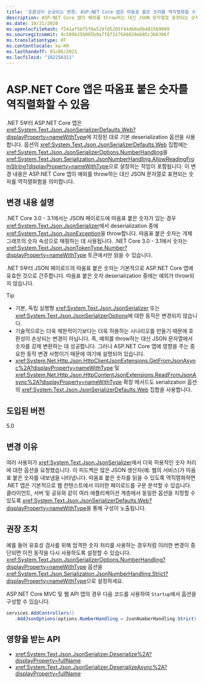 ```yaml
---
title: '호환성이 손상되는 변경: ASP.NET Core 앱은 따옴표 붙은 숫자를 역직렬화할 수 있음'
description: ASP.NET Core 앱이 예외를 throw하는 대신 JSON 문자열로 표현되는 숫자를 역직렬화하는 .NET 5의 호환성이 손상되는 변경에 관해 알아봅니다.
ms.date: 10/21/2020
ms.openlocfilehash: f541af5bf5f0a519fd5205f44d68a9b401569909
ms.sourcegitcommit: 9c589b25b005b9a7f87327646020eb85c3b6306f
ms.translationtype: HT
ms.contentlocale: ko-KR
ms.lasthandoff: 03/06/2021
ms.locfileid: "102256311"
---
```

# <a name="aspnet-core-apps-allow-deserializing-quoted-numbers"></a>ASP.NET Core 앱은 따옴표 붙은 숫자를 역직렬화할 수 있음

.NET 5부터 ASP.NET Core 앱은 <xref:System.Text.Json.JsonSerializerDefaults.Web?displayProperty=nameWithType>에 지정된 대로 기본 deserialization 옵션을 사용합니다. 옵션의 <xref:System.Text.Json.JsonSerializerDefaults.Web> 집합에는 <xref:System.Text.Json.JsonSerializerOptions.NumberHandling>을 <xref:System.Text.Json.Serialization.JsonNumberHandling.AllowReadingFromString?displayProperty=nameWithType>으로 설정하는 작업이 포함됩니다. 이 변경 내용은 ASP.NET Core 앱이 예외를 throw하는 대신 JSON 문자열로 표현되는 숫자를 역직렬화함을 의미합니다.

## <a name="change-description"></a>변경 내용 설명

.NET Core 3.0 - 3.1에서는 JSON 페이로드에 따옴표 붙은 숫자가 있는 경우 <xref:System.Text.Json.JsonSerializer>에서 deserialization 중에 <xref:System.Text.Json.JsonException>을 throw합니다. 따옴표 붙은 숫자는 개체 그래프의 숫자 속성으로 매핑하는 데 사용됩니다. .NET Core 3.0 - 3.1에서 숫자는 <xref:System.Text.Json.JsonTokenType.Number?displayProperty=nameWithType> 토큰에서만 읽을 수 있습니다.

.NET 5부터 JSON 페이로드의 따옴표 붙은 숫자는 기본적으로 ASP.NET Core 앱에 유효한 것으로 간주합니다. 따옴표 붙은 숫자 deserialization 중에는 예외가 throw되지 않습니다.

> [!TIP]
>
> - 기본, 독립 실행형 <xref:System.Text.Json.JsonSerializer> 또는 <xref:System.Text.Json.JsonSerializerOptions>에 대한 동작은 변경되지 않습니다.
> - 기술적으로는 더욱 제한적이기보다는 더욱 허용하는 시나리오를 만들기 때문에 호환성이 손상되는 변경이 아닙니다. 즉, 예외를 throw하는 대신 JSON 문자열에서 숫자를 강제 변환하는 데 성공합니다. 그러나 ASP.NET Core 앱에 영향을 주는 중요한 동작 변경 사항이기 때문에 여기에 설명되어 있습니다.
> - <xref:System.Net.Http.Json.HttpClientJsonExtensions.GetFromJsonAsync%2A?displayProperty=nameWithType> 및 <xref:System.Net.Http.Json.HttpContentJsonExtensions.ReadFromJsonAsync%2A?displayProperty=nameWithType> 확장 메서드도 serialization 옵션의 <xref:System.Text.Json.JsonSerializerDefaults.Web> 집합을 사용합니다.

## <a name="version-introduced"></a>도입된 버전

5.0

## <a name="reason-for-change"></a>변경 이유

여러 사용자가 <xref:System.Text.Json.JsonSerializer>에서 더욱 허용적인 숫자 처리에 대한 옵션을 요청했습니다. 이 피드백은 많은 JSON 생산자(예: 웹의 서비스)가 따옴표 붙은 숫자를 내보냄을 나타냅니다. 따옴표 붙은 숫자를 읽을 수 있도록 역직렬화하면 .NET 앱은 기본적으로 웹 컨텐스트에서 이러한 페이로드를 구문 분석할 수 있습니다. 클라이언트, 서버 및 공유와 같이 여러 애플리케이션 계층에서 동일한 옵션을 지정할 수 있도록 <xref:System.Text.Json.JsonSerializerDefaults.Web?displayProperty=nameWithType>을 통해 구성이 노출됩니다.

## <a name="recommended-action"></a>권장 조치

예를 들어 유효성 검사를 위해 엄격한 숫자 처리를 사용하는 경우처럼 이러한 변경이 중단되면 이전 동작을 다시 사용하도록 설정할 수 있습니다. <xref:System.Text.Json.JsonSerializerOptions.NumberHandling?displayProperty=nameWithType> 옵션을 <xref:System.Text.Json.Serialization.JsonNumberHandling.Strict?displayProperty=nameWithType>으로 설정하세요.

ASP.NET Core MVC 및 웹 API 앱의 경우 다음 코드를 사용하여 `Startup`에서 옵션을 구성할 수 있습니다.

```csharp
services.AddControllers()
   .AddJsonOptions(options.NumberHandling = JsonNumberHandling.Strict);
```

## <a name="affected-apis"></a>영향을 받는 API

- <xref:System.Text.Json.JsonSerializer.Deserialize%2A?displayProperty=fullName>
- <xref:System.Text.Json.JsonSerializer.DeserializeAsync%2A?displayProperty=fullName>

<!--

### Affected APIs

- `Overload:System.Text.Json.JsonSerializer.Deserialize`
- `Overload:System.Text.Json.JsonSerializer.DeserializeAsync`

### Category

- ASP.NET Core
- Serialization

-->
